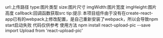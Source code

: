 url:上传路径
type:图片类型
size:图片尺寸
imgWidth:图片宽度
imgHeight:图片高度
callback:回调函数获取src
tip:提示
本项目组件由于没有在create-react-app已有的webpack上修改配置，是自己重新安装了webpack，所以会导致npm start启动失败
代码仅供参考
使用方法 npm install react-upload-pic --save
import Upload from 'react-upload-pic'

